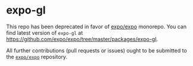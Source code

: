 # expo-gl

This repo has been deprecated in favor of [expo/expo](https://github.com/expo/expo) monorepo. You can find latest version of `expo-gl` at https://github.com/expo/expo/tree/master/packages/expo-gl.

All further contributions (pull requests or issues) ought to be submitted to the [`expo/expo`](https://github.com/expo/expo) repository.
